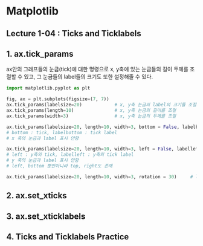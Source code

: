 # Matplotlib

## Lecture 1-04 : Ticks and Ticklabels

## 1. ax.tick_params
ax안의 그래프들의 눈금(tick)에 대한 명령으로 x, y축에 있는 눈금들의 길이 두께를 조절할 수 있고, 그 눈금들의 label들의 크기도 또한 설정해줄 수 있다.
```py
import matplotlib.pyplot as plt

fig, ax = plt.subplots(figsize=(7, 7))
ax.tick_params(labelsize=20)            # x, y축 눈금의 label의 크기를 조절 (,x, y축 따로 설정도 가능)
ax.tick_params(length=10)               # x, y축 눈금의 길이를 조절
ax.tick_params(width=3)                 # x, y축 눈금의 두께를 조절

ax.tick_params(labelsize=20, length=10, width=3, bottom = False, labelbottom = False)
# bottom : tick, labelbottom : tick label
# x 축의 눈금과 label 표시 안함

ax.tick_params(labelsize=20, length=10, width=3, left = False, labelleft = False)
# left : y축의 tick, labelleft : y축의 tick label
# y 축의 눈금과 label 표시 안함
# left, bottom 뿐만아니라 top, right도 존재

ax.tick_params(labelsize=20, length=10, width=3, rotation = 30)     # label의 기울기 조절
```
## 2. ax.set_xticks

## 3. ax.set_xticklabels

## 4. Ticks and Ticklabels Practice